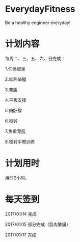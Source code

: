 # EverydayFitness   

Be a healthy engineer everyday!   

# 计划内容

每周二、三、五、六、日完成：   

1.仰卧起坐    

2.仰卧举腿    

3.卷腹   

4.平板支撑   

5.俯卧撑   

6.哑铃   

7.负重背肌    

8.哑铃手臂训练

# 计划用时

用时2小时。 

# 每天签到  

2017/01/14 完成 

2017/01/15 部分完成（肌肉酸痛）

2017/01/17 完成
